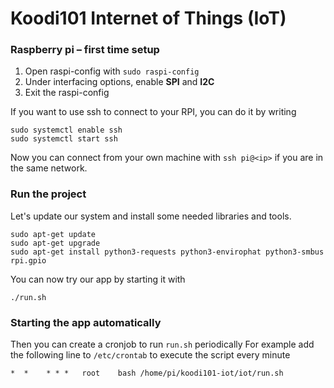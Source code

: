 # Koodi101  Internet of Things (IoT)

### Raspberry pi – first time setup
1. Open raspi-config with `sudo raspi-config`
2. Under interfacing options, enable **SPI** and **I2C**
3. Exit the raspi-config

If you want to use ssh to connect to your RPI, you can do it by writing
```
sudo systemctl enable ssh
sudo systemctl start ssh
```

Now you can connect from your own machine with ```ssh pi@<ip>``` if you are in the same network.

### Run the project
Let's update our system and install some needed libraries and tools.
```
sudo apt-get update
sudo apt-get upgrade
sudo apt-get install python3-requests python3-envirophat python3-smbus rpi.gpio
```

You can now try our app by starting it with
```
./run.sh
```

### Starting the app automatically

Then you can create a cronjob to run `run.sh` periodically
For example add the following line to `/etc/crontab` to execute the script every minute
```
*  *	* * *	root	bash /home/pi/koodi101-iot/iot/run.sh
```

